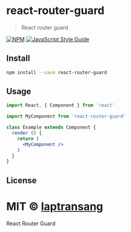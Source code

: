 # react-router-guard
> React router guard

[![NPM](https://img.shields.io/npm/v/react-router-guard.svg)](https://www.npmjs.com/package/react-router-guard) [![JavaScript Style Guide](https://img.shields.io/badge/code_style-standard-brightgreen.svg)](https://standardjs.com)

## Install

```bash
npm install --save react-router-guard
```

## Usage

```jsx
import React, { Component } from 'react'

import MyComponent from 'react-router-guard'

class Example extends Component {
  render () {
    return (
      <MyComponent />
    )
  }
}
```

## License

MIT © [laptransang](https://github.com/laptransang)
=======
React Router Guard

